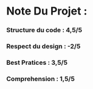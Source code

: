 # Note Du Projet : 
### Structure du code  : 4,5/5 
### Respect du design : -2/5 
### Best Pratices : 3,5/5 
### Comprehension : 1,5/5 
